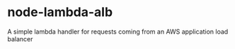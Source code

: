 # node-lambda-alb
A simple lambda handler for requests coming from an AWS application load balancer
